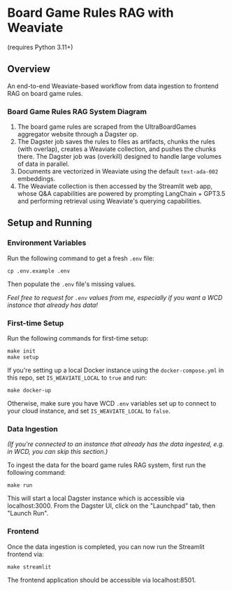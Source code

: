 # Board Game Rules RAG with Weaviate
(requires Python 3.11+)

## Overview

An end-to-end Weaviate-based workflow from data ingestion to frontend RAG on board game rules.

### Board Game Rules RAG System Diagram

1. The board game rules are scraped from the UltraBoardGames aggregator website through a Dagster op.
1. The Dagster job saves the rules to files as artifacts, chunks the rules (with overlap), creates a Weaviate collection, and pushes the chunks there. The Dagster job was (overkill) designed to handle large volumes of data in parallel.
1. Documents are vectorized in Weaviate using the default `text-ada-002` embeddings.
1. The Weaviate collection is then accessed by the Streamlit web app, whose Q&A capabilities are powered by prompting LangChain + GPT3.5 and performing retrieval using Weaviate's querying capabilities.

## Setup and Running
### Environment Variables
Run the following command to get a fresh `.env` file:
```
cp .env.example .env
```
Then populate the `.env` file's missing values.

_Feel free to request for `.env` values from me, especially if you want a WCD instance that already has data!_

### First-time Setup
Run the following commands for first-time setup:
```
make init
make setup
```
If you're setting up a local Docker instance using the `docker-compose.yml` in this repo, set `IS_WEAVIATE_LOCAL` to `true` and run:
```
make docker-up
```
Otherwise, make sure you have WCD `.env` variables set up to connect to your cloud instance, and set `IS_WEAVIATE_LOCAL` to `false`.

### Data Ingestion
_(If you're connected to an instance that already has the data ingested, e.g. in WCD, you can skip this section.)_

To ingest the data for the board game rules RAG system, first run the following command:
```
make run
```
This will start a local Dagster instance which is accessible via localhost:3000.
From the Dagster UI, click on the "Launchpad" tab, then "Launch Run".

### Frontend
Once the data ingestion is completed, you can now run the Streamlit frontend via:
```
make streamlit
```
The frontend application should be accessible via localhost:8501.
